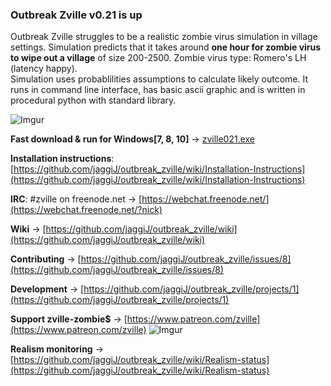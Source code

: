 ### Outbreak Zville v0.21 is up 

Outbreak Zville struggles to be a realistic  zombie virus simulation in village settings.
Simulation predicts that it takes around __one hour for zombie virus to wipe out a village__ of size 200-2500.
Zombie virus type: Romero's LH (latency happy).  
Simulation uses probablilities assumptions to calculate likely outcome. It runs in command line interface, has basic ascii graphic and is written in procedural python with standard library.

![Imgur](https://i.imgur.com/d5SR4Qv.png)

**Fast download & run for Windows[7, 8, 10]** -> [zville021.exe](https://github.com/jaggiJ/outbreak_zville/releases/download/v0.21/zville021.exe)

**Installation instructions**: [https://github.com/jaggiJ/outbreak_zville/wiki/Installation-Instructions](https://github.com/jaggiJ/outbreak_zville/wiki/Installation-Instructions)

**IRC**: #zville on freenode.net -> [https://webchat.freenode.net/](https://webchat.freenode.net/?nick)

**Wiki** -> [https://github.com/jaggiJ/outbreak_zville/wiki](https://github.com/jaggiJ/outbreak_zville/wiki)

**Contributing** -> [https://github.com/jaggiJ/outbreak_zville/issues/8](https://github.com/jaggiJ/outbreak_zville/issues/8)

**Development** -> [https://github.com/jaggiJ/outbreak_zville/projects/1](https://github.com/jaggiJ/outbreak_zville/projects/1)  

**Support zville-zombie$** -> [https://www.patreon.com/zville](https://www.patreon.com/zville)    ![Imgur](https://i.imgur.com/S44353Z.png)  

**Realism monitoring** -> [https://github.com/jaggiJ/outbreak_zville/wiki/Realism-status](https://github.com/jaggiJ/outbreak_zville/wiki/Realism-status)

